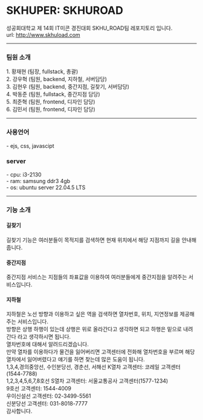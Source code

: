 <h1>SKHUPER: SKHUROAD</h1>
성공회대학교 제 14회 IT미콘 경진대회  SKHU_ROAD팀 레포지토리 입니다.<br>
url: <a href="http://www.skhuload.com">http://www.skhuload.com</a>
<hr>
<h3>팀원 소개<br></h3>
1. 황재현 (팀장, fullstack, 총괄)<br>
2. 강우혁 (팀원, backend, 지하철, 서버담당)<br>
3. 김현우 (팀원, backend, 중간지점, 길찾기, 서버담당)<br>
4. 박동준 (팀원, fullstack, 중간지점 담당)<br>
5. 최준혁 (팀원, frontend, 디자인 담당)<br>
6. 김민서 (팀원, frontend, 디자인 담당)<br>
<hr>
<h3>사용언어<br></h3>
- ejs, css, javascipt
<h3>server</h3>
- cpu: i3-2130<br>
- ram: samsung ddr3 4gb<br>
- os: ubuntu server 22.04.5 LTS<br>
<hr>
<h3>기능 소개<br></h3>
<h4>길찾기</h4> 
길찾기 기능은 여러분들이 목적지를 검색하면 현재 위치에서 해당 지점까지 길을 안내해줍니다.<br>
<h4>중간지점</h4> 
중간지점 서비스는 지점들의 좌표값을 이용하여 여러분들에게 중간지점을 알려주는 서비스입니다.</br>
<h4>지하철</h4> 
지하철은 노선 방향과 이용하고 싶은 역을 검색하면 열차번호, 위치, 지연정보를 제공해주는 서비스입니다.<br>
방향은 상행 하행이 있는데 상행은 위로 올라간다고 생각하면 되고 하행은 밑으로 내려간다 라고 생각하시면 됩니다.<br>
열차번호에 대해서 알려드리겠습니다.<br>
만약 열차를 이용하다가 물건을 잃어버리면 고객센터에 전화해 열차번호을 부르며 해당 열차에서 잃어버렸다고 얘기를 하면 찾는데 많은 도움이 됩니다.<br>
1,3,4,경의중앙선, 수인분당선, 경춘선, 서해선 K열차 고객센터: 코레일 고객센터(1544-7788)<br>
1,2,3,4,5,6,7,8호선 S열차 고객센터: 서울교통공사 고객센터(1577-1234)<br>
9호선 고객센터: 1544-4009<br>
우이신설선 고객센터: 02-3499-5561<br>
신분당선 고객센터: 031-8018-7777<br>
감사합니다.
